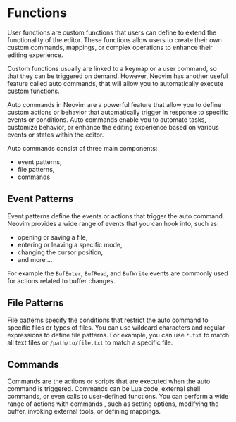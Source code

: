 # Functions

User functions are custom functions that users can define to extend the 
functionality of the editor. These functions allow users to create their own 
custom commands, mappings, or complex operations to enhance their editing
experience.

Custom functions usually are linked to a keymap or a user command, so that they
can be triggered on demand. However, Neovim has another useful feature called
auto commands, that will allow you to automatically execute custom functions.

Auto commands in Neovim are a powerful feature that allow you to define custom
actions or behavior that automatically trigger in response to specific events
or conditions. Auto commands enable you to automate tasks, customize behavior,
or enhance the editing experience based on various events or states within the
editor.

Auto commands consist of three main components:

- event patterns,
- file patterns,
- commands

## Event Patterns

Event patterns define the events or actions that trigger the auto command.
Neovim provides a wide range of events that you can hook into, such as:

- opening or saving a file,
- entering or leaving a specific mode,
- changing the cursor position,
- and more ...

For example the `BufEnter`, `BufRead`, and `BufWrite` events are commonly used
for actions related to buffer changes.

## File Patterns

File patterns specify the conditions that restrict the auto command to
specific files or types of files. You can use wildcard characters and regular
expressions to define file patterns. For example, you can use `*.txt` to match
all text files or `/path/to/file.txt` to match a specific file.

## Commands

Commands are the actions or scripts that are executed when the auto command is
triggered. Commands can be Lua code, external shell commands, or even calls to
user-defined functions. You can perform a wide range of actions with commands
, such as setting options, modifying the buffer, invoking external tools, or 
defining mappings.


